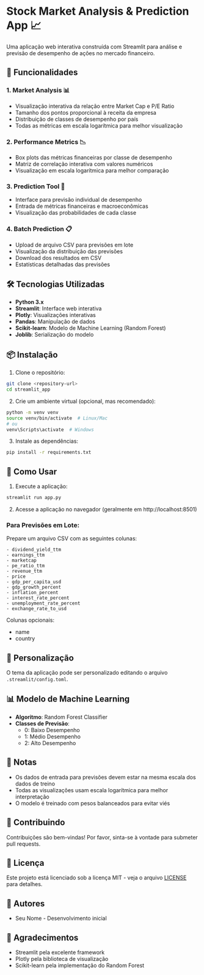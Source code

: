 # Stock Market Analysis & Prediction App 📈

Uma aplicação web interativa construída com Streamlit para análise e previsão de desempenho de ações no mercado financeiro.

## 🌟 Funcionalidades

### 1. Market Analysis 📊
- Visualização interativa da relação entre Market Cap e P/E Ratio
- Tamanho dos pontos proporcional à receita da empresa
- Distribuição de classes de desempenho por país
- Todas as métricas em escala logarítmica para melhor visualização

### 2. Performance Metrics 📉
- Box plots das métricas financeiras por classe de desempenho
- Matriz de correlação interativa com valores numéricos
- Visualização em escala logarítmica para melhor comparação

### 3. Prediction Tool 🤖
- Interface para previsão individual de desempenho
- Entrada de métricas financeiras e macroeconômicas
- Visualização das probabilidades de cada classe

### 4. Batch Prediction 📋
- Upload de arquivo CSV para previsões em lote
- Visualização da distribuição das previsões
- Download dos resultados em CSV
- Estatísticas detalhadas das previsões

## 🛠️ Tecnologias Utilizadas

- **Python 3.x**
- **Streamlit**: Interface web interativa
- **Plotly**: Visualizações interativas
- **Pandas**: Manipulação de dados
- **Scikit-learn**: Modelo de Machine Learning (Random Forest)
- **Joblib**: Serialização do modelo

## 📦 Instalação

1. Clone o repositório:
```bash
git clone <repository-url>
cd streamlit_app
```

2. Crie um ambiente virtual (opcional, mas recomendado):
```bash
python -m venv venv
source venv/bin/activate  # Linux/Mac
# ou
venv\Scripts\activate  # Windows
```

3. Instale as dependências:
```bash
pip install -r requirements.txt
```

## 🚀 Como Usar

1. Execute a aplicação:
```bash
streamlit run app.py
```

2. Acesse a aplicação no navegador (geralmente em http://localhost:8501)

### Para Previsões em Lote:

Prepare um arquivo CSV com as seguintes colunas:
```
- dividend_yield_ttm
- earnings_ttm
- marketcap
- pe_ratio_ttm
- revenue_ttm
- price
- gdp_per_capita_usd
- gdp_growth_percent
- inflation_percent
- interest_rate_percent
- unemployment_rate_percent
- exchange_rate_to_usd
```

Colunas opcionais:
- name
- country

## 🎨 Personalização

O tema da aplicação pode ser personalizado editando o arquivo `.streamlit/config.toml`.

## 📊 Modelo de Machine Learning

- **Algoritmo**: Random Forest Classifier
- **Classes de Previsão**:
  - 0: Baixo Desempenho
  - 1: Médio Desempenho
  - 2: Alto Desempenho

## 📝 Notas

- Os dados de entrada para previsões devem estar na mesma escala dos dados de treino
- Todas as visualizações usam escala logarítmica para melhor interpretação
- O modelo é treinado com pesos balanceados para evitar viés

## 🤝 Contribuindo

Contribuições são bem-vindas! Por favor, sinta-se à vontade para submeter pull requests.

## 📄 Licença

Este projeto está licenciado sob a licença MIT - veja o arquivo [LICENSE](LICENSE) para detalhes.

## 👥 Autores

- Seu Nome - Desenvolvimento inicial

## 🙏 Agradecimentos

- Streamlit pela excelente framework
- Plotly pela biblioteca de visualização
- Scikit-learn pela implementação do Random Forest 